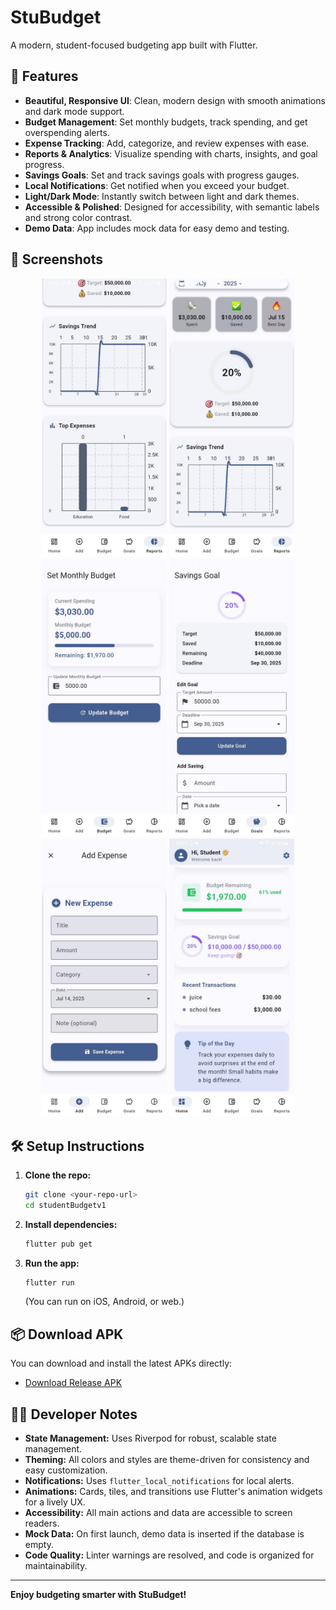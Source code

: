 # StuBudget

A modern, student-focused budgeting app built with Flutter.

## 🚀 Features
- **Beautiful, Responsive UI**: Clean, modern design with smooth animations and dark mode support.
- **Budget Management**: Set monthly budgets, track spending, and get overspending alerts.
- **Expense Tracking**: Add, categorize, and review expenses with ease.
- **Reports & Analytics**: Visualize spending with charts, insights, and goal progress.
- **Savings Goals**: Set and track savings goals with progress gauges.
- **Local Notifications**: Get notified when you exceed your budget.
- **Light/Dark Mode**: Instantly switch between light and dark themes.
- **Accessible & Polished**: Designed for accessibility, with semantic labels and strong color contrast.
- **Demo Data**: App includes mock data for easy demo and testing.

## 📸 Screenshots

<p align="center">
  <img src="screenshoots/WhatsApp%20Image%202025-07-14%20at%2020.46.16.jpeg" alt="screenshot1" width="200"/>
  <img src="screenshoots/WhatsApp%20Image%202025-07-14%20at%2020.46.17.jpeg" alt="screenshot2" width="200"/>
  <img src="screenshoots/WhatsApp%20Image%202025-07-14%20at%2020.46.20.jpeg" alt="screenshot3" width="200"/>
  <img src="screenshoots/WhatsApp%20Image%202025-07-14%20at%2020.46.20%20(1).jpeg" alt="screenshot4" width="200"/>
  <img src="screenshoots/WhatsApp%20Image%202025-07-14%20at%2020.46.21.jpeg" alt="screenshot5" width="200"/>
  <img src="screenshoots/WhatsApp%20Image%202025-07-14%20at%2020.46.21%20(1).jpeg" alt="screenshot6" width="200"/>
</p>

## 🛠️ Setup Instructions
1. **Clone the repo:**
   ```bash
   git clone <your-repo-url>
   cd studentBudgetv1
   ```
2. **Install dependencies:**
   ```bash
   flutter pub get
   ```
3. **Run the app:**
   ```bash
   flutter run
   ```
   (You can run on iOS, Android, or web.)

## 📦 Download APK

You can download and install the latest APKs directly:

- [Download Release APK](build/app/outputs/flutter-apk/app-release.apk)

## 👩‍💻 Developer Notes
- **State Management:** Uses Riverpod for robust, scalable state management.
- **Theming:** All colors and styles are theme-driven for consistency and easy customization.
- **Notifications:** Uses `flutter_local_notifications` for local alerts.
- **Animations:** Cards, tiles, and transitions use Flutter's animation widgets for a lively UX.
- **Accessibility:** All main actions and data are accessible to screen readers.
- **Mock Data:** On first launch, demo data is inserted if the database is empty.
- **Code Quality:** Linter warnings are resolved, and code is organized for maintainability.

---

**Enjoy budgeting smarter with StuBudget!**
